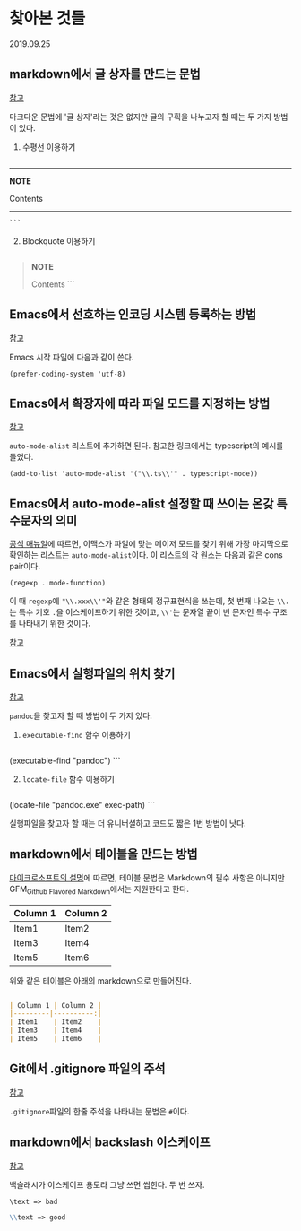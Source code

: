 # 찾아본 것들

2019.09.25

## markdown에서 글 상자를 만드는 문법

[참고](https://stackoverflow.com/questions/25654845/how-can-i-create-a-text-box-for-a-note-in-markdown)

마크다운 문법에 '글 상자'라는 것은 없지만 글의 구획을 나누고자 할 때는 두 가지 방법이 있다.

1. 수평선 이용하기

	```markdown
---
   
**NOTE**

Contents

---
	```

2. Blockquote 이용하기
   ```markdown
> **NOTE**
>
> Contents
	```
   
## Emacs에서 선호하는 인코딩 시스템 등록하는 방법

[참고](https://www.emacswiki.org/emacs/UnicodeEncoding)

Emacs 시작 파일에 다음과 같이 쓴다.

```elisp
(prefer-coding-system 'utf-8)
```

## Emacs에서 확장자에 따라 파일 모드를 지정하는 방법

[참고](https://emacs.stackexchange.com/questions/12396/run-command-when-opening-a-file-of-a-specific-filetype)

`auto-mode-alist` 리스트에 추가하면 된다. 참고한 링크에서는 typescript의 예시를 들었다.

```elisp
(add-to-list 'auto-mode-alist '("\\.ts\\'" . typescript-mode))
```

## Emacs에서 auto-mode-alist 설정할 때 쓰이는 온갖 특수문자의 의미

[공식 매뉴얼](https://www.gnu.org/software/emacs/manual/html_node/emacs/Choosing-Modes.html#index-magic_002dmode_002dalist)에 따르면, 이맥스가 파일에 맞는 메이저 모드를 찾기 위해 가장 마지막으로 확인하는 리스트는 `auto-mode-alist`이다. 이 리스트의 각 원소는 다음과 같은 cons pair이다.

```elisp
(regexp . mode-function)
```

이 때 `regexp`에 `"\\.xxx\\'"`와 같은 형태의 정규표현식을 쓰는데, 첫 번째 나오는 `\\.`는 특수 기호 `.`을 이스케이프하기 위한 것이고, `\\'`는 문자열 끝이 빈 문자인 특수 구조를 나타내기 위한 것이다.

[참고](https://stackoverflow.com/questions/3494402/setting-auto-mode-alist-in-emacs)

## Emacs에서 실행파일의 위치 찾기

[참고](https://emacs.stackexchange.com/questions/332/how-can-i-find-the-path-to-an-executable-with-emacs-lisp)
	
`pandoc`을 찾고자 할 때 방법이 두 가지 있다.

1. `executable-find` 함수 이용하기

	```elisp
(executable-find "pandoc")
	```

2. `locate-file` 함수 이용하기

	```elisp
(locate-file "pandoc.exe" exec-path)
	```

실행파일을 찾고자 할 때는 더 유니버셜하고 코드도 짧은 1번 방법이 낫다.

## markdown에서 테이블을 만드는 방법

[마이크로소프트의 설명](https://docs.microsoft.com/ko-kr/contribute/how-to-write-use-markdown#tables)에 따르면, 테이블 문법은 Markdown의 필수 사항은 아니지만 GFM<sub>Github Flavored Markdown</sub>에서는 지원한다고 한다.

| Column 1     |      Column 2 |
|-------------|--------------|
| Item1        |         Item2 |
| Item3        |         Item4 |
| Item5        |         Item6 |

위와 같은 테이블은 아래의 markdown으로 만들어진다.

``` markdown

| Column 1 | Column 2 |
|---------|----------:|
| Item1    | Item2    |
| Item3    | Item4    |
| Item5    | Item6    |
```

## Git에서 .gitignore 파일의 주석

[참고](https://glshlee.tistory.com/41)

`.gitignore`파일의 한줄 주석을 나타내는 문법은 `#`이다.

## markdown에서 backslash 이스케이프

[참고](https://meta.stackexchange.com/questions/34383/how-do-i-escape-backslashes-in-markdown)

백슬래시가 이스케이프 용도라 그냥 쓰면 씹힌다. 두 번 쓰자.

``` markdown
\text => bad

\\text => good
```
